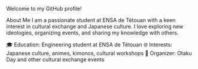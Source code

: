 Welcome to my GitHub profile!

About Me
I am a passionate student at ENSA de Tétouan with a keen interest in cultural exchange and Japanese culture. I love exploring new ideologies, organizing events, and sharing my knowledge with others.

🎓 Education: Engineering student at ENSA de Tétouan
🌐 Interests: Japanese culture, animes, kimonos, cultural workshops
🎉 Organizer: Otaku Day and other cultural exchange events
